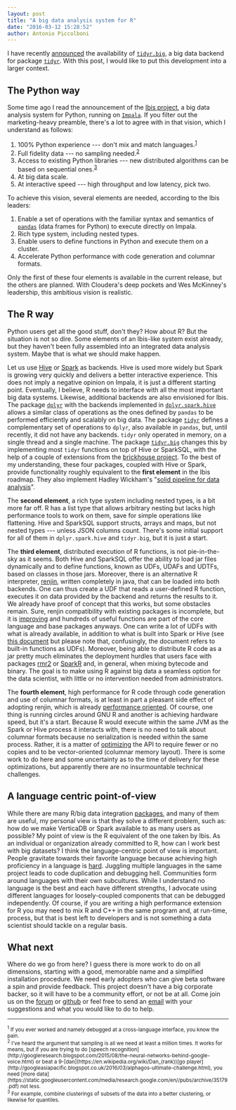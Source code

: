 ```yaml
---
layout: post
title: "A big data analysis system for R"
date: "2016-03-12 15:28:52"
author: Antonio Piccolboni
---
```


I have recently [announced](http://workstream.piccolboni.info/post/140765564714/tidyr-goes-big) the availability of [`tidyr.big`](https://github.com/rzilla/tidyr.big), a big data backend for package  [`tidyr`](https://github.com/hadley/tidyr). With this post, I would like to put this development into a larger context.

## The Python way

Some time ago I read the announcement of the [Ibis project](http://blog.cloudera.com/blog/2015/07/ibis-on-impala-python-at-scale-for-data-science/),
a big data analysis system for Python, running on [`Impala`](http://impala.io/). If you filter out the marketing-heavy preamble, there's a lot to agree with in that vision, which I understand as follows:

  1. 100% Python experience --- don't mix and match languages.<sup>[1](#fn1)</sup>
  2. Full fidelity data --- no sampling needed.<sup>[2](#fn2)</sup>
  3. Access to existing Python libraries --- new distributed algorithms can be based on sequential ones.<sup>[3](#fn3)</sup>
  4. At big data scale.
  5. At interactive speed --- high throughput and low latency, pick two.

To achieve this vision, several elements are needed, according to the Ibis leaders:

  1. Enable a set of operations with the familiar syntax and semantics of [`pandas`](http://pandas.pydata.org) (data frames for Python) to execute directly on Impala.
  2. Rich type system, including nested types.
  3. Enable users to define functions in Python and execute them on a cluster.
  4. Accelerate Python performance with code generation and columnar formats.

Only the first of these four elements is available in the current release, but the others are planned. With Cloudera's deep pockets and Wes McKinney's leadership, this ambitious vision is realistic.

## The R way

Python users get all the good stuff, don't they? How about R? But the situation is not so dire. Some elements of an Ibis-like system exist already, but they haven't been fully assembled into an integrated data analysis system. Maybe that is what we should make happen.

Let us use [Hive](http://hive.apache.org) or [Spark](http://spark.apache.org) as backends. Hive is used more widely but Spark is growing very quickly and delivers a better interactive experience. This does not imply a negative opinion on Impala, it is just a different starting point. Eventually, I believe, R needs to interface with all the most important big data systems. Likewise, additional backends are also envisioned for Ibis.
The package [`dplyr`](https://github.com/hadley/dplyr) with the backends implemented in [`dplyr.spark.hive`](https://github.com/rzilla/dplyr.spark.hive) allows a similar class of operations as the ones defined by `pandas` to be performed efficiently and scalably on big data.
The package [`tidyr`](https://github.com/hadley/tidyr) defines a complementary set of operations to `dplyr`, also available in `pandas`, but, until recently, it did not have any backends. `tidyr` only operated in memory, on a single thread and a single machine. The package [`tidyr.big`](https://github.com/rzilla/tidyr.big) changes this by implementing most `tidyr` functions on top of Hive or SparkSQL, with the help of a couple of extensions from the [brickhouse project](https://github.com/klout/brickhouse). To the best of my understanding, these four packages, coupled with Hive or Spark,  provide functionality roughly equivalent to the **first element** in the Ibis roadmap. They also implement Hadley Wickham's "[solid pipeline for data analysis](https://github.com/hadley/tidyr)".

The **second element**, a rich type system including nested types, is a bit more far off. R has a list type that allows arbitrary nesting but lacks high performance tools to work on them, save for simple operations like flattening. Hive and SparkSQL support structs, arrays and maps, but not nested types --- unless JSON columns count. There's some initial support for all of them in `dplyr.spark.hive` and `tidyr.big`, but it is just a start.

The **third element**, distributed execution of R functions, is not pie-in-the-sky as it seems. Both Hive and SparkSQL offer the ability to load jar files dynamically and to define functions, known as UDFs, UDAFs and UDTFs, based on classes in those jars. Moreover, there is an alternative R interpreter, [renjin](http://www.renjin.org/),  written completely in java, that can be loaded into both backends. One can thus create a UDF that reads a user-defined R function, executes it on data provided by the backend and returns the results to it. We already have proof of concept that this works, but some obstacles remain. Sure, renjin compatibility with existing packages is incomplete, but it is [improving](http://www.renjin.org/blog/2016-01-31-introducing-gcc-bridge.html) and hundreds of useful functions are part of the core language and base packages anyways. One can write a lot of UDFs with what is already available, in addition to what is built into Spark or Hive (see [this document](https://cwiki.apache.org/confluence/display/Hive/LanguageManual+UDF)  but please note that, confusingly, the document refers to built-in functions as UDFs). Moreover, being able to distribute R code as a jar pretty much eliminates the deployment hurdles that users face with packages [rmr2](http://github.com/rzilla/rmr2)  or [SparkR](https://spark.apache.org/docs/1.6.0/sparkr.html) and, in general, when mixing bytecode and binary. The goal is to make using R against big data a seamless option for the data scientist, with little or no intervention needed from administrators.

The **fourth element**, high performance for R code through code generation and use of columnar formats, is at least in part a pleasant side effect of adopting renjin, which is already [performance oriented](http://www.renjin.org/blog/2013-07-30-deep-dive-vector-pipeliner.html). Of course, one thing is running circles around GNU R and another is achieving hardware speed, but it's a start. Because R would execute within the same JVM as the Spark or Hive process it interacts with, there is no need to talk about columnar formats because no serialization is needed within the same process. Rather, it is a matter of [optimizing](https://issues.apache.org/jira/browse/SPARK-12635) the API to require fewer or no copies and to be vector-oriented (columnar memory layout).
There is some work to do here and some uncertainty as to the time of delivery for these optimizations, but apparently there are no insurmountable technical challenges.

## A language centric point-of-view
While there are many R/big data integration [packages](https://gist.github.com/piccolbo/3d8ac40291f4eaee644b), and many of them are useful, my personal view is that they solve a different problem, such as: how do we make VerticaDB or Spark available to as many users as possible? My point of view is the R equivalent of the one taken by Ibis. As an individual or organization already committed to R, how can I work best with big datasets? I think the language-centric point of view is important. People gravitate towards their favorite language because achieving high proficiency in a language is [hard](http://norvig.com/21-days.html). Juggling multiple languages in the same project leads to code duplication and debugging hell. Communities form around languages with their own subcultures. While I understand no language is the best and each have different strengths, I advocate using different languages for loosely-coupled components that can be debugged independently. Of course, if you are writing a high performance extension for R you may need to mix R and C++ in the same program and, at run-time, process, but that is best left to developers and is not something a data scientist should tackle on a regular basis.

## What next
Where do we go from here? I guess there is more work to do on all dimensions, starting with a good, memorable name and a simplified installation procedure. We need early adopters who can give beta software a spin and provide feedback. This project doesn't have a big corporate backer, so it will have to be a community effort, or not be at all. Come join us on the [forum](https://groups.google.com/forum/#!forum/rzilla) or [github](https://github.com/rzilla) or feel free to send an [email](mailto:rzilla@piccolboni.info) with your suggestions and what you would like to do to help.


<hr>
<small>
<sup><a name="fn1">1</a></sup> If you ever worked and namely debugged at a cross-language interface, you know the pain. <br>
<sup><a name="fn2">2</a></sup> I've heard the argument that sampling is all we need at least a million times. It works for means, but if you are trying to do [speech recognition](http://googleresearch.blogspot.com/2015/08/the-neural-networks-behind-google-voice.html) or beat a 9-[dan](https://en.wikipedia.org/wiki/Dan_(rank))[go player](http://googleasiapacific.blogspot.co.uk/2016/03/alphagos-ultimate-challenge.html), you need [more data](https://static.googleusercontent.com/media/research.google.com/en//pubs/archive/35179.pdf) not less.<br>
<sup><a name="fn3">3</a></sup> For example, combine clusterings of subsets of the data into a better clustering, or likewise for quantiles.<br>
